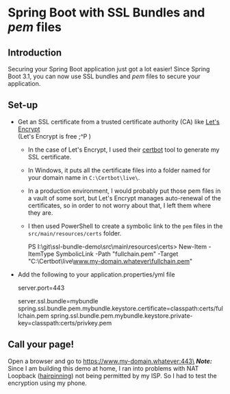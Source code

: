 # Spring Boot with SSL Bundles and *pem* files

## Introduction
Securing your Spring Boot application just got a lot easier! 
Since Spring Boot 3.1, you can now use SSL bundles and *pem* files to secure your application.

## Set-up
* Get an SSL certificate from a trusted certificate authority (CA) like [Let's Encrypt](https://letsencrypt.org/)\
  (Let's Encrypt is free ;^P )

  * In the case of Let's Encrypt, I used their [certbot](https://certbot.eff.org/) tool to generate my SSL certificate.
  * In Windows, it puts all the certificate files into a folder named for your domain name in `C:\Certbot\live\`.
  * In a production environment, I would probably put those pem files in a vault of some sort, but Let's Encrypt manages auto-renewal of the certificates, so in order to not worry about that, I left them where they are.
  * I then used PowerShell to create a symbolic link to the `pem` files in the `src/main/resources/certs` folder.


    PS I:\git\ssl-bundle-demo\src\main\resources\certs> New-Item -ItemType SymbolicLink -Path "fullchain.pem" -Target "C:\Certbot\live\www.my-domain.whatever\fullchain.pem"

* Add the following to your application.properties/yml file


    server.port=443

    server.ssl.bundle=mybundle
    spring.ssl.bundle.pem.mybundle.keystore.certificate=classpath:certs/fullchain.pem
    spring.ssl.bundle.pem.mybundle.keystore.private-key=classpath:certs/privkey.pem 

## Call your page!
Open a browser and go to https://www.my-domain.whatever:443\
    __*Note:*__ Since I am building this demo at home, I ran into problems with NAT Loopback ([hairpinning](https://en.wikipedia.org/wiki/Network_address_translation#NAT_hairpinning)) not being permitted by my ISP. So I had to test the encryption using my phone.